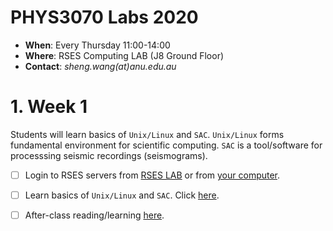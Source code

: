 PHYS3070 Labs 2020
==================
- **When**: Every Thursday 11:00-14:00
- **Where**: RSES Computing LAB (J8 Ground Floor)
- **Contact**: *sheng.wang(at)anu.edu.au*

# 1. Week 1
Students will learn basics of `Unix/Linux` and `SAC`. `Unix/Linux` forms fundamental environment for scientific computing. `SAC` is a tool/software for processsing seismic recordings (seismograms).

- [ ] Login to RSES servers from [RSES LAB](https://github.com/sheng09/PHYS3070-2020/blob/master/Week1/After-class-reading.md#0-how-to-access-rses-servers-from-rses-computing-lab-j8-ground-floor) or from [your computer](https://github.com/sheng09/PHYS3070-2020/blob/master/Week1/After-class-reading.md#1-how-to-access-rses-servers-from-your-computer).
- [ ] Learn basics of `Unix/Linux` and `SAC`. Click [here](https://github.com/sheng09/PHYS3070-2020/blob/master/Week1/After-class-reading.md#2-lab-2020-07-30).
- [ ] After-class reading/learning [here](https://github.com/sheng09/PHYS3070-2020/blob/master/Week1/After-class-reading.md#3-more-about-linux-and-sac).

